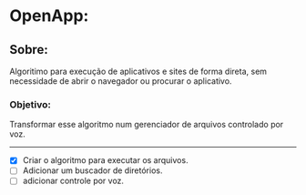 # OpenApp:
## Sobre:

Algoritimo para execução de aplicativos e sites de forma direta, sem necessidade de abrir o navegador ou procurar o aplicativo.

### Objetivo:

Transformar esse algoritmo num gerenciador de arquivos controlado por voz.
***

- [x] Criar o algoritmo para executar os arquivos.
- [ ] Adicionar um buscador de diretórios.
- [ ] adicionar controle por voz.
